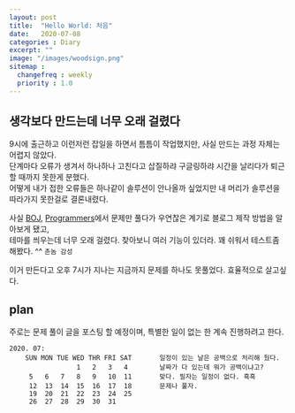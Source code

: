 ```yaml
---
layout: post
title:  "Hello World: 처음"
date:   2020-07-08
categories : Diary
excerpt: ""
image: "/images/woodsign.png"
sitemap :
  changefreq : weekly
  priority : 1.0
---
```


## 생각보다 만드는데 너무 오래 걸렸다
9시에 출근하고 이런저런 잡일을 하면서 틈틈이 작업했지만, 사실 만드는 과정 자체는 어렵지 않았다.<br>
단계마다 오류가 생겨서 하나하나 고친다고 삽질하랴 구글링하랴 시간을 날리다가 퇴근할 때까지 못한게 분했다.<br>
어떻게 내가 접한 오류들은 하나같이 솔루션이 안나올까 싶었지만 내 머리가 솔루션을 따라가지 못한걸로 결론내렸다.<br>

사실 [BOJ](https://www.acmicpc.net/), [Programmers](https://programmers.co.kr/learn/challenges)에서 문제만 풀다가 우연찮은 계기로 블로그 제작 방법을 알아보게 됐고,<br>
테마를 씌우는데 너무 오래 걸렸다. 찾아보니 여러 기능이 있더라. 꽤 쉬워서 테스트좀 해봤다. ^^ ```촌놈 감성```

이거 만든다고 오후 7시가 지나는 지금까지 문제를 하나도 못풀었다. 효율적으로 살고싶다.

## plan
주로는 문제 풀이 글을 포스팅 할 예정이며, 특별한 일이 없는 한 계속 진행하려고 한다.
```
2020. 07:
    SUN MON TUE WED THR FRI SAT       일정이 있는 날은 공백으로 처리해 뒀다.
                 1   2   3   4        날짜가 다 있는데 뭐가 공백이냐고?
     5   6   7   8   9   10  11       맞다. 필자는 일정이 없다. 흑흑
     12  13  14  15  16  17  18       문제나 풀자.
     19  20  21  22  23  24  25
     26  27  28  29  30  31
```

<script src="https://utteranc.es/client.js"
        repo="yooniversal/blog-comments"
        issue-term="pathname"
        theme="github-light"
        crossorigin="anonymous"
        async>
</script>
